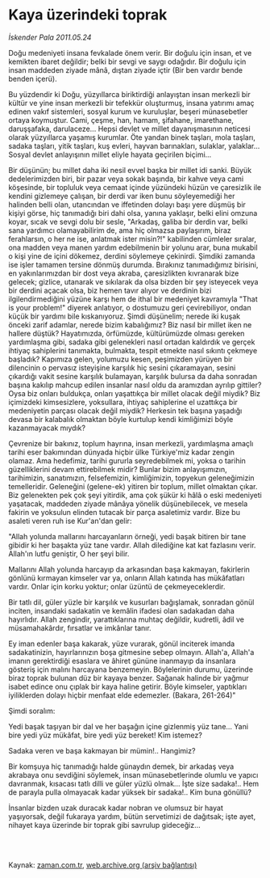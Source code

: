 # Kaya üzerindeki toprak

*İskender Pala 2011.05.24*

<td class="columnist-detail">
<p>Doğu medeniyeti insana fevkalade önem verir. Bir doğulu için insan, et ve kemikten ibaret değildir; belki bir sevgi ve saygı odağıdır. Bir doğulu için insan maddeden ziyade mânâ, dıştan ziyade içtir (Bir ben vardır bende benden içerü).</p>
<p>
<div id="haberMetinDiv">
<p>Bu yüzdendir ki Doğu, yüzyıllarca biriktirdiği anlayıştan insan merkezli bir kültür ve yine insan merkezli bir tefekkür oluşturmuş, insana yatırımı amaç edinen vakıf sistemleri, sosyal kurum ve kuruluşlar, beşeri münasebetler ortaya koymuştur. Cami, çeşme, han, hamam, şifahane, imarethane, daruşşafaka, darulaceze... Hepsi devlet ve millet dayanışmasının neticesi olarak yüzyıllarca yaşamış kurumlar. Öte yandan binek taşları, mola taşları, sadaka taşları, yitik taşları, kuş evleri, hayvan barınakları, sulaklar, yalaklar... Sosyal devlet anlayışının millet eliyle hayata geçirilen biçimi... 
<p>Bir düşünün; bu millet daha iki nesil evvel başka bir millet idi sanki. Büyük dedelerimizden biri, bir pazar veya sokak başında, bir kahve veya cami köşesinde, bir topluluk veya cemaat içinde yüzündeki hüzün ve çaresizlik ile kendini gizlemeye çalışan, bir derdi var iken bunu söyleyemediği her halinden belli olan, utancından ve iffetinden dolayı başı yere düşmüş bir kişiyi görse, hiç tanımadığı biri dahi olsa, yanına yaklaşır, belki elini omzuna koyar, sıcak ve sevgi dolu bir sesle, "Arkadaş, galiba bir derdin var, belki sana yardımcı olamayabilirim de, ama hiç olmazsa paylaşırım, biraz ferahlarsın, o her ne ise, anlatmak ister misin?!" kabilinden cümleler sıralar, ona madden veya manen yardım edebilmenin bir yolunu arar, buna mukabil o kişi yine de içini dökemez, derdini söylemeye çekinirdi. Şimdiki zamanda ise işler tamamen tersine dönmüş durumda. Bırakınız tanımadığımız birisini, en yakınlarımızdan bir dost veya akraba, çaresizlikten kıvranarak bize gelecek; gizlice, utanarak ve sıkılarak da olsa bizden bir şey isteyecek veya bir derdini açacak olsa, biz hemen tavır alıyor ve derdinin bizi ilgilendirmediğini yüzüne karşı hem de ithal bir medeniyet kavramıyla "That is your problem!" diyerek anlatıyor, o dostumuzu geri çevirebiliyor, ondan küçük bir yardımı bile kıskanıyoruz. Şimdi düşünelim; nerede iki kuşak önceki zarif adamlar, nerede bizim kabalığımız? Biz nasıl bir millet iken ne hallere düştük? Hayatımızda, örfümüzde, kültürümüzde olması gereken yardımlaşma gibi, sadaka gibi gelenekleri nasıl ortadan kaldırdık ve gerçek ihtiyaç sahiplerini tanımakta, bulmakta, tespit etmekte nasıl sıkıntı çekmeye başladık? Kapımıza gelen, yolumuzu kesen, peşimizden yürüyen bir dilencinin o pervasız isteyişine karşılık hiç sesini çıkaramayan, sesini çıkardığı vakit sesine karşılık bulamayan, karşılık bulursa da daha sonradan başına kakılıp mahcup edilen insanlar nasıl oldu da aramızdan ayrılıp gittiler? Oysa biz onları buldukça, onları yaşattıkça bir millet olacak değil miydik? Biz içimizdeki kimsesizlere, yoksullara, ihtiyaç sahiplerine el uzattıkça bir medeniyetin parçası olacak değil miydik? Herkesin tek başına yaşadığı devasa bir kalabalık olmaktan böyle kurtulup kendi kimliğimizi böyle kazanmayacak mıydık? 
<p>Çevrenize bir bakınız, toplum hayrına, insan merkezli, yardımlaşma amaçlı tarihi eser bakımından dünyada hiçbir ülke Türkiye'miz kadar zengin olamaz. Ama hedefimiz, tarihi gururla seyredebilmek mi, yoksa o tarihin güzelliklerini devam ettirebilmek midir? Bunlar bizim anlayışımızın, tarihimizin, sanatımızın, felsefemizin, kimliğimizin, topyekun geleneğimizin temelleridir. Geleneğini (gelene-ek) yitiren bir toplum, millet olmaktan çıkar. Biz gelenekten pek çok şeyi yitirdik, ama çok şükür ki hâlâ o eski medeniyeti yaşatacak, maddeden ziyade mânâya yönelik düşünebilecek, ve mesela fakirin ve yoksulun elinden tutacak bir parça asaletimiz vardır. Bize bu asaleti veren ruh ise Kur'an'dan gelir:
<p>"Allah yolunda mallarını harcayanların örneği, yedi başak bitiren bir tane gibidir ki her başakta yüz tane vardır. Allah dilediğine kat kat fazlasını verir. Allah'ın lutfu geniştir, O her şeyi bilir.
<p>Mallarını Allah yolunda harcayıp da arkasından başa kakmayan, fakirlerin gönlünü kırmayan kimseler var ya, onların Allah katında has mükâfatları vardır. Onlar için korku yoktur; onlar üzüntü de çekmeyeceklerdir.
<p>Bir tatlı dil, güler yüzle bir karşılık ve kusurları bağışlamak, sonradan gönül inciten, insandaki sadakatin ve kemâlin ifadesi olan sadakadan daha hayırlıdır. Allah zengindir, yarattıklarına muhtaç değildir, kudretli, âdil ve müsamahakârdır, fırsatlar ve imkânlar tanır.
<p>Ey iman edenler başa kakarak, yüze vurarak, gönül inciterek imanda sadakatinizin, hayırlarınızın boşa gitmesine sebep olmayın. Allah'a, Allah'a imanın gerektirdiği esaslara ve âhiret gününe inanmayıp da insanlara gösteriş için malını harcayana benzemeyin. Böylelerinin durumu, üzerinde biraz toprak bulunan düz bir kayaya benzer. Sağanak halinde bir yağmur isabet edince onu çıplak bir kaya haline getirir. Böyle kimseler, yaptıkları iyiliklerden dolayı hiçbir menfaat elde edemezler. (Bakara, 261-264)"
<p>Şimdi soralım:
<p>Yedi başak taşıyan bir dal ve her başağın içine gizlenmiş yüz tane... Yani bire yedi yüz mükâfat, bire yedi yüz bereket! Kim istemez?
<p>Sadaka veren ve başa kakmayan bir mümin!.. Hangimiz?
<p>Bir komşuya hiç tanımadığı halde günaydın demek, bir arkadaş veya akrabaya onu sevdiğini söylemek, insan münasebetlerinde olumlu ve yapıcı davranmak, kısacası tatlı dilli ve güler yüzlü olmak... İşte size sadaka!.. Hem de parayla pulla olmayacak kadar yüksek bir sadaka!.. Kim buna gönüllü?
<p>İnsanlar bizden uzak duracak kadar nobran ve olumsuz bir hayat yaşıyorsak, değil fukaraya yardım, bütün servetimizi de dağıtsak; işte ayet, nihayet kaya üzerinde bir toprak gibi savrulup gideceğiz...</p></p></p></p></p></p></p></p></p></p></p></p></div>
</p>


<p><br>
		 </br></p></td>

Kaynak: [zaman.com.tr](http://zaman.com.tr/yazar.do?yazino=1137966), [web.archive.org (arşiv bağlantısı)](http://web.archive.org/web/20110812001447/http://www.zaman.com.tr:80/yazar.do?yazino=1137966)
